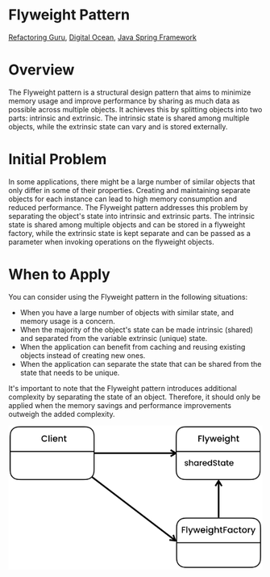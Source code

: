 # Flyweight Pattern
[Refactoring Guru](https://refactoring.guru/design-patterns/flyweight), [Digital Ocean](https://www.digitalocean.com/community/tutorials/flyweight-design-pattern-java), [Java Spring Framework](https://springframework.guru/gang-of-four-design-patterns/flyweight-pattern/)

# Overview
The Flyweight pattern is a structural design pattern that aims to minimize memory usage and improve performance by sharing as much data as possible across multiple objects. It achieves this by splitting objects into two parts: intrinsic and extrinsic. The intrinsic state is shared among multiple objects, while the extrinsic state can vary and is stored externally.

# Initial Problem
In some applications, there might be a large number of similar objects that only differ in some of their properties. Creating and maintaining separate objects for each instance can lead to high memory consumption and reduced performance. The Flyweight pattern addresses this problem by separating the object's state into intrinsic and extrinsic parts. The intrinsic state is shared among multiple objects and can be stored in a flyweight factory, while the extrinsic state is kept separate and can be passed as a parameter when invoking operations on the flyweight objects.

# When to Apply
You can consider using the Flyweight pattern in the following situations:

* When you have a large number of objects with similar state, and memory usage is a concern.
* When the majority of the object's state can be made intrinsic (shared) and separated from the variable extrinsic (unique) state.
* When the application can benefit from caching and reusing existing objects instead of creating new ones.
* When the application can separate the state that can be shared from the state that needs to be unique.

It's important to note that the Flyweight pattern introduces additional complexity by separating the state of an object. Therefore, it should only be applied when the memory savings and performance improvements outweigh the added complexity.

![Alt text](UML.png)
